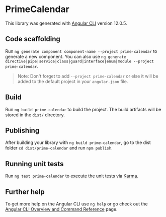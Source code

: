 # PrimeCalendar

This library was generated with [Angular CLI](https://github.com/angular/angular-cli) version 12.0.5.

## Code scaffolding

Run `ng generate component component-name --project prime-calendar` to generate a new component. You can also use `ng generate directive|pipe|service|class|guard|interface|enum|module --project prime-calendar`.
> Note: Don't forget to add `--project prime-calendar` or else it will be added to the default project in your `angular.json` file. 

## Build

Run `ng build prime-calendar` to build the project. The build artifacts will be stored in the `dist/` directory.

## Publishing

After building your library with `ng build prime-calendar`, go to the dist folder `cd dist/prime-calendar` and run `npm publish`.

## Running unit tests

Run `ng test prime-calendar` to execute the unit tests via [Karma](https://karma-runner.github.io).

## Further help

To get more help on the Angular CLI use `ng help` or go check out the [Angular CLI Overview and Command Reference](https://angular.io/cli) page.
